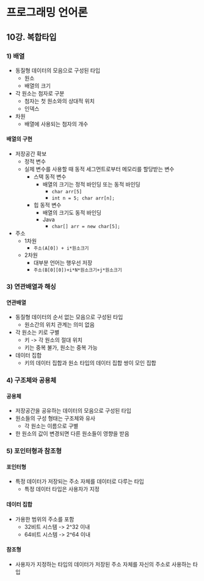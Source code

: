 # 프로그래밍 언어론

## 10강. 복합타입

### 1) 배열

- 동질형 데이터의 모음으로 구성된 타입
  - 원소
  - 배열의 크기
- 각 원소는 첨자로 구분
  - 첨자는 첫 원소와의 상대적 위치
  - 인덱스
- 차원
  - 배열에 사용되는 첨자의 개수

#### 배열의 구현

- 저장공간 확보
  - 정적 변수
  - 실제 변수를 사용할 때 동적 세그먼트로부터 메모리를 할당받는 변수
    - 스택 동적 변수
      - 배열의 크기는 정적 바인딩 또는 동적 바인딩
        - `char arr[5]`
        - `int n = 5; char arr[n];`
    - 힙 동적 변수
      - 배열의 크기도 동적 바인딩
      - Java
        - `char[] arr = new char[5];`
- 주소
  - 1차원
    - `주소(A[0]) + i*원소크기`
  - 2차원
    - 대부분 언어는 행우선 저장
    - `주소(B[0][0])+i*N*원소크기+j*원소크기`

### 3) 연관배열과 해싱

#### 연관배열

- 동질형 데이터의 순서 없는 모음으로 구성된 타입
  - 원소간의 위치 관계는 의미 없음
- 각 원소는 키로 구별
  - 키 -> 각 원소의 절대 위치
  - 키는 중복 불가, 원소는 중복 가능
- 데이터 집합
  - 키의 데이터 집합과 원소 타입의 데이터 집합 쌍이 모인 집합

### 4) 구조체와 공용체

#### 공용체

- 저장공간을 공유하는 데이터의 모음으로 구성된 타입
- 원소들의 구성 형태는 구조체와 유사
  - 각 원소는 이름으로 구별
- 한 원소의 값이 변경되면 다른 원소들이 영향을 받음

### 5) 포인터형과 참조형

#### 포인터형

- 특정 데이터가 저장되는 주소 자체를 데이터로 다루는 타입
  - 특정 데이터 타입은 사용자가 지정

#### 데이터 집합

- 가용한 범위의 주소를 포함
  - 32비트 시스템 -> 2^32 이내
  - 64비트 시스템 -> 2^64 이내

#### 참조형

- 사용자가 지정하는 타입의 데이터가 저장된 주소 자체를 자신의 주소로 사용하는 타입

